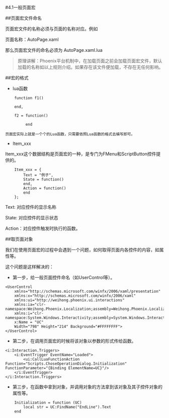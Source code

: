 #4.1一般页面宏

##页面宏文件命名

页面宏文件的名称必须与页面的名称对应。例如

页面名称：AutoPage.xaml 

那么页面宏文件的命名必须为 AutoPage.xaml.lua

>原理讲解：Phoenix平台机制中，在加载页面之前会加载页面宏文件，默认加载的名称如以上规则介绍。如果存在该文件便加载，不存在无任何影响。

##宏的格式

* lua函数
```
    function f1()

    end,

    f2 = function()
    
         end
```

    页面宏实际上就是一个个的Lua函数，只需要依照Lua函数的格式去编写即可。

* Item_xxx

Item_xxx这个数据结构是页面宏的一种，是专门为FMenu和ScriptButton控件提供的。

```
    Item_xxx = {
		Text = "例子",
		State = function() 
		end, 
		Action = function()
		end 
	};
```

Text: 对应控件的显示名称

State: 对应控件的显示状态

Action：对应控件触发时执行的函数。

##取页面对象

我们在使用页面宏的过程中会遇到一个问题，如何取得页面内各控件的内容，如属性等。

这个问题是这样解决的：

* 第一步，给一般页面控件命名（如UserControl等）。

```
<UserControl
	xmlns="http://schemas.microsoft.com/winfx/2006/xaml/presentation"
	xmlns:x="http://schemas.microsoft.com/winfx/2006/xaml"
	xmlns:ui="http://weihong.phoenix.ui.interactions"
    xmlns:ia="clr-namespace:Weihong.Phoenix.Localization;assembly=Weihong.Phoenix.Localization"
	xmlns:i="clr-namespace:System.Windows.Interactivity;assembly=System.Windows.Interactivity"
	x:Name = "UC"
	Width="798" Height="214" Background="#FFFFFFFF">
</UserControl>

```

* 第二步，在调用页面宏的时候将该对象以参数的形式传给函数。

```
<i:Interaction.Triggers>
    <i:EventTrigger EventName="Loaded">
        <ui:CallLuaFunctionAction Function="Scripts.ChoseOperationDialog.Initialization" FunctionParameter="{Binding ElementName=UC}"/>
    </i:EventTrigger>
</i:Interaction.Triggers>

```


* 第三步，在函数中拿到对象，并调用对象的方法拿到该对象及其子控件对象的属性等。

```
    Initialization = function (UC)
        local str = UC:FindName("EndLine").Text
    end
```